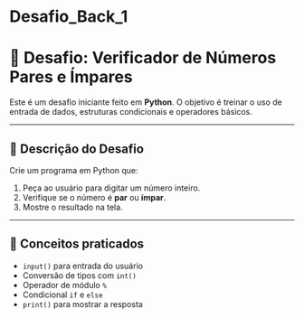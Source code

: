 # Desafio_Back_1

# 🐍 Desafio: Verificador de Números Pares e Ímpares

Este é um desafio iniciante feito em **Python**. O objetivo é treinar o uso de entrada de dados, estruturas condicionais e operadores básicos.

---

## 🎯 Descrição do Desafio

Crie um programa em Python que:

1. Peça ao usuário para digitar um número inteiro.
2. Verifique se o número é **par** ou **ímpar**.
3. Mostre o resultado na tela.

---

## 🧠 Conceitos praticados

- `input()` para entrada do usuário
- Conversão de tipos com `int()`
- Operador de módulo `%`
- Condicional `if` e `else`
- `print()` para mostrar a resposta

